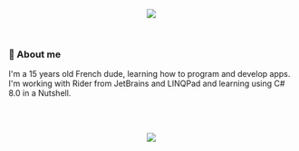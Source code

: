 <p align=center>
  <img src="https://i.imgur.com/1EfCtzX.gif">
</p>
<br/>

### 🤔 About me
<p>I'm a 15 years old French dude, learning how to program and develop apps.<br/>
I'm working with Rider from JetBrains and LINQPad and learning using C# 8.0 in a Nutshell.</p>
<br/>
<br/>
<p align=center>
  <img src="https://i.imgur.com/uoeCshu.gif">
</p>
